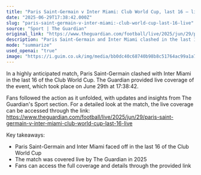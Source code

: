 ```yaml
---
title: "Paris Saint-Germain v Inter Miami: Club World Cup, last 16 – live"
date: "2025-06-29T17:38:42.000Z"
slug: "paris-saint-germain-v-inter-miami:-club-world-cup-last-16-live"
source: "Sport | The Guardian"
original_link: "https://www.theguardian.com/football/live/2025/jun/29/paris-saint-germain-v-inter-miami-club-world-cup-last-16-live"
description: "Paris Saint-Germain and Inter Miami clashed in the last 16 of the Club World Cup, with live coverage provided by The Guardian on June 29th, 2025."
mode: "summarize"
used_openai: "true"
image: "https://i.guim.co.uk/img/media/bb0dc40c68740b98b8c51764ac99a1a7b1982250/439_0_3572_2859/master/3572.jpg?width=1200&height=630&quality=85&auto=format&fit=crop&overlay-align=bottom%2Cleft&overlay-width=100p&overlay-base64=L2ltZy9zdGF0aWMvb3ZlcmxheXMvdGctbGl2ZS5wbmc&enable=upscale&s=b9ddccd76daa25cf480ee91f01f03549"
---
```


In a highly anticipated match, Paris Saint-Germain clashed with Inter Miami in the last 16 of the Club World Cup. The Guardian provided live coverage of the event, which took place on June 29th at 17:38:42.

Fans followed the action as it unfolded, with updates and insights from The Guardian's Sport section. For a detailed look at the match, the live coverage can be accessed through the link: https://www.theguardian.com/football/live/2025/jun/29/paris-saint-germain-v-inter-miami-club-world-cup-last-16-live

Key takeaways:
- Paris Saint-Germain and Inter Miami faced off in the last 16 of the Club World Cup
- The match was covered live by The Guardian in 2025
- Fans can access the full coverage and details through the provided link